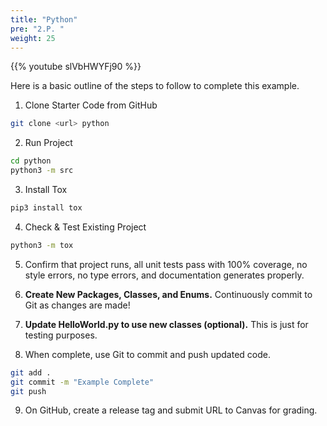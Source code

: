 ```yaml
---
title: "Python"
pre: "2.P. "
weight: 25
---
```


{{% youtube slVbHWYFj90 %}}

Here is a basic outline of the steps to follow to complete this example.

1. Clone Starter Code from GitHub

```bash
git clone <url> python
```

2. Run Project

```bash
cd python
python3 -m src
```

3. Install Tox

```bash
pip3 install tox
```

4. Check & Test Existing Project

```bash
python3 -m tox
```

5. Confirm that project runs, all unit tests pass with 100% coverage, no style errors, no type errors, and documentation generates properly. 

6. **Create New Packages, Classes, and Enums.** Continuously commit to Git as changes are made!

7. **Update HelloWorld.py to use new classes (optional).** This is just for testing purposes. 

8. When complete, use Git to commit and push updated code. 

```bash
git add .
git commit -m "Example Complete"
git push
```

9. On GitHub, create a release tag and submit URL to Canvas for grading. 